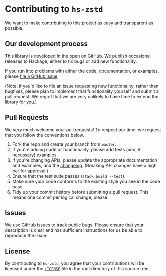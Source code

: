 # Contributing to `hs-zstd`

We want to make contributing to this project as easy and transparent as
possible.

## Our development process

This library is developed in the open on GitHub.  We publish
occasional releases to Hackage, either to fix bugs or add new
functionality.

If you run into problems with either the code, documentation, or
examples, please
[file a GitHub issue](https://github.com/luispedro/hs-zstd/issues).

(Note: if you'd like to file an issue requesting new functionality,
rather than bugfixes, please plan to implement that functionality
yourself and submit a pull request. We regret that we are very
unlikely to have time to extend the library for you.)

## Pull Requests

We very much welcome your pull requests! To respect our time, we
request that you follow the conventions below.

1. Fork the repo and create your branch from `master`.
2. If you're adding code or functionality, please add tests (and, if
   necessary) examples.
3. If you're changing APIs, please update the appropriate
   documentation and examples, and the [changelog](changelog.md).
   (Breaking API changes have a high bar for approval.)
4. Ensure that the test suite passes (`stack build --test`).
5. Make sure your code conforms to the existing style you see in the
   code base.
6. Tidy up your commit history before submitting a pull request.  This
   means one commit per logical change, please.

## Issues

We use GitHub issues to track public bugs.  Please ensure that your
description is clear and has sufficient instructions for us be able to
reproduce the issue.

## License

By contributing to `hs-zstd`, you agree that your contributions will
be licensed under the [`LICENSE`](LICENSE) file in the root directory
of this source tree.
